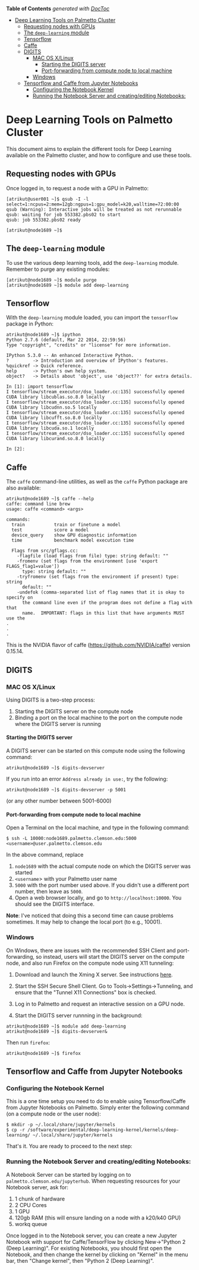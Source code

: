 
<!-- START doctoc generated TOC please keep comment here to allow auto update -->
<!-- DON'T EDIT THIS SECTION, INSTEAD RE-RUN doctoc TO UPDATE -->
**Table of Contents**  *generated with [DocToc](https://github.com/thlorenz/doctoc)*

- [Deep Learning Tools on Palmetto Cluster](#deep-learning-tools-on-palmetto-cluster)
  - [Requesting nodes with GPUs](#requesting-nodes-with-gpus)
  - [The `deep-learning` module](#the-deep-learning-module)
  - [Tensorflow](#tensorflow)
  - [Caffe](#caffe)
  - [DIGITS](#digits)
    - [MAC OS X/Linux](#mac-os-xlinux)
      - [Starting the DIGITS server](#starting-the-digits-server)
      - [Port-forwarding from compute node to local machine](#port-forwarding-from-compute-node-to-local-machine)
    - [Windows](#windows)
  - [Tensorflow and Caffe from Jupyter Notebooks](#tensorflow-and-caffe-from-jupyter-notebooks)
    - [Configuring the Notebook Kernel](#configuring-the-notebook-kernel)
    - [Running the Notebook Server and creating/editing Notebooks:](#running-the-notebook-server-and-creatingediting-notebooks)

<!-- END doctoc generated TOC please keep comment here to allow auto update -->

# Deep Learning Tools on Palmetto Cluster

This document aims to explain the different
tools for Deep Learning available on the Palmetto
cluster, and how to configure and use these tools.

## Requesting nodes with GPUs

Once logged in,
to request a node with a GPU in Palmetto:

~~~
[atrikut@user001 ~]$ qsub -I -l select=1:ncpus=2:mem=12gb:ngpus=1:gpu_model=k20,walltime=72:00:00
qsub (Warning): Interactive jobs will be treated as not rerunnable
qsub: waiting for job 553382.pbs02 to start
qsub: job 553382.pbs02 ready

[atrikut@node1689 ~]$
~~~

## The `deep-learning` module

To use the various deep learning tools, add the `deep-learning` module.
Remember to purge any existing modules:

~~~
[atrikut@node1689 ~]$ module purge
[atrikut@node1689 ~]$ module add deep-learning
~~~

## Tensorflow

With the `deep-learning` module loaded,
you can import the `tensorflow` package in Python:

~~~
atrikut@node1689 ~]$ ipython
Python 2.7.6 (default, Mar 22 2014, 22:59:56)
Type "copyright", "credits" or "license" for more information.

IPython 5.3.0 -- An enhanced Interactive Python.
?         -> Introduction and overview of IPython's features.
%quickref -> Quick reference.
help      -> Python's own help system.
object?   -> Details about 'object', use 'object??' for extra details.

In [1]: import tensorflow
I tensorflow/stream_executor/dso_loader.cc:135] successfully opened CUDA library libcublas.so.8.0 locally
I tensorflow/stream_executor/dso_loader.cc:135] successfully opened CUDA library libcudnn.so.5 locally
I tensorflow/stream_executor/dso_loader.cc:135] successfully opened CUDA library libcufft.so.8.0 locally
I tensorflow/stream_executor/dso_loader.cc:135] successfully opened CUDA library libcuda.so.1 locally
I tensorflow/stream_executor/dso_loader.cc:135] successfully opened CUDA library libcurand.so.8.0 locally

In [2]:
~~~

## Caffe

The `caffe` command-line utilities, as well
as the `caffe` Python package are also available:

~~~
atrikut@node1689 ~]$ caffe --help
caffe: command line brew
usage: caffe <command> <args>

commands:
  train           train or finetune a model
  test            score a model
  device_query    show GPU diagnostic information
  time            benchmark model execution time

  Flags from src/gflags.cc:
    -flagfile (load flags from file) type: string default: ""
    -fromenv (set flags from the environment [use 'export FLAGS_flag1=value'])
      type: string default: ""
    -tryfromenv (set flags from the environment if present) type: string
      default: ""
    -undefok (comma-separated list of flag names that it is okay to specify on
      the command line even if the program does not define a flag with that
      name.  IMPORTANT: flags in this list that have arguments MUST use the
.
.
.
~~~

This is the NVIDIA flavor of caffe (https://github.com/NVIDIA/caffe) version 0.15.14.

## DIGITS

### MAC OS X/Linux

Using DIGITS is a two-step process:

1. Starting the DIGITS server on the compute node
2. Binding a port on the local machine to the port on the compute node where the DIGITS server is running

#### Starting the DIGITS server

A DIGITS server can be started on this compute node using the following command:

~~~
atrikut@node1689 ~]$ digits-devserver
~~~

If you run into an error `Address already in use:`, try the following:

~~~
atrikut@node1689 ~]$ digits-devserver -p 5001
~~~

(or any other number between 5001-6000)

#### Port-forwarding from compute node to local machine

Open a Terminal on the local machine,
and type in the following command:

~~~
$ ssh -L 10000:node1689.palmetto.clemson.edu:5000 <username>@user.palmetto.clemson.edu
~~~

In the above command, replace

1. `node1689` with the actual compute node on which the DIGITS server was started
2. `<username`> with your Palmetto user name
3. `5000` with the port number used above. If you didn't use a different port number,
then leave as `5000`.
4. Open a web browser locally, and go to `http://localhost:10000`. You should
see the DIGITS interface.


**Note**: I've noticed that doing this a second time can cause problems sometimes.
It may help to change the local port (to e.g., 10001).

### Windows

On Windows, there are issues with the recommended SSH Client and port-forwarding,
so instead, users will start the DIGITS server on the compute node,
and also run Firefox on the compute node using X11 tunneling:

1. Download and launch the Xming X server. See instructions
[here](https://www.palmetto.clemson.edu/palmetto/beta/pages/userguide/howtos/run_graphical_applications.html).

2. Start the SSH Secure Shell Client. Go to Tools->Settings->Tunneling,
and ensure that the "Tunnel X11 Connections" box is checked.

3. Log in to Palmetto and request an interactive session on a GPU node.

4. Start the DIGITS server runnning in the background:

~~~
atrikut@node1689 ~]$ module add deep-learning
atrikut@node1689 ~]$ digits-devserver&
~~~

Then run `firefox`:

~~~
atrikut@node1689 ~]$ firefox
~~~

## Tensorflow and Caffe from Jupyter Notebooks

### Configuring the Notebook Kernel

This is a one time setup you need to do to enable using Tensorflow/Caffe
from Jupyter Notebooks on Palmetto. Simply enter the following command
(on a compute node or the user node):

~~~
$ mkdir -p ~/.local/share/jupyter/kernels
$ cp -r /software/experimental/deep-learning-kernel/kernels/deep-learning/ ~/.local/share/jupyter/kernels
~~~

That's it. You are ready to proceed to the next step:

### Running the Notebook Server and creating/editing Notebooks:

A Notebook Server can be started by logging on to `palmetto.clemson.edu/jupyterhub`.
When requesting resources for your Notebook server, ask for:

1. 1 chunk of hardware
1. 2 CPU Cores
1. 1 GPU
1. 120gb RAM (this will ensure landing on a node with a k20/k40 GPU)
1. workq queue

Once logged in to the Notebook server,
you can create a new Jupyter Notebook with support for Caffe/TensorFlow
by clicking New->"Python 2 (Deep Learning)".
For existing Notebooks, you should first open the Notebook,
and then change the kernel
by clicking on "Kernel" in the menu bar, then "Change kernel",
then "Python 2 (Deep Learning)".
